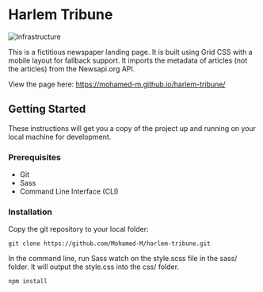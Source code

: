 # Harlem Tribune

![Infrastructure](https://i.imgur.com/Wf797yA.jpeg)

This is a fictitious newspaper landing page. It is built using Grid CSS with a mobile layout for fallback support. It imports the metadata of articles (not the articles) from the Newsapi.org API.

View the page here: https://mohamed-m.github.io/harlem-tribune/



## Getting Started

These instructions will get you a copy of the project up and running on your local machine for development.

### Prerequisites

- Git
- Sass
- Command Line Interface (CLI)


### Installation
Copy the git repository to your local folder:
```
git clone https://github.com/Mohamed-M/harlem-tribune.git
```

In the command line, run Sass watch on the style.scss file in the sass/ folder. It will output the style.css into the css/ folder.

```
npm install
```

